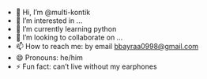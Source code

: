 - 👋 Hi, I’m @multi-kontik
- 👀 I’m interested in ...
- 🌱 I’m currently learning python
- 💞️ I’m looking to collaborate on ...
- 📫 How to reach me: by email bbayraa0998@gmail.com
- 😄 Pronouns: he/him
- ⚡ Fun fact: can’t live without my earphones

<!---
multi-kontik/multi-kontik is a ✨ special ✨ repository because its `README.md` (this file) appears on your GitHub profile.
You can click the Preview link to take a look at your changes.
--->
